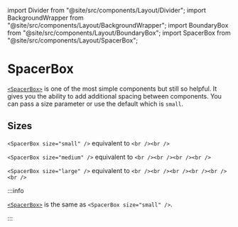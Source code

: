 import Divider from "@site/src/components/Layout/Divider";
import BackgroundWrapper from "@site/src/components/Layout/BackgroundWrapper";
import BoundaryBox from "@site/src/components/Layout/BoundaryBox";
import SpacerBox from "@site/src/components/Layout/SpacerBox";

# SpacerBox

[`<SpacerBox>`](/docs/components/spacer-box) is one of the most simple components but still so helpful. It gives you the ability to add additional spacing between components. You can pass a size parameter or use the default which is `small`.

## Sizes
`<SpacerBox size="small" />` equivalent to `<br /><br />`

`<SpacerBox size="medium" />` equivalent to `<br /><br /><br /><br />`

`<SpacerBox size="large" />` equivalent to `<br /><br /><br /><br /><br /><br />`

<SpacerBox size="medium" />

:::info

[`<SpacerBox>`](/docs/components/spacer-box) is the same as `<SpacerBox size="small" />`.

:::
 